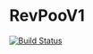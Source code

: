 # RevPooV1
[![Build Status](https://travis-ci.com/Manoucha/RevPooV1.svg?branch=master)](https://travis-ci.com/Manoucha/RevPooV1)
